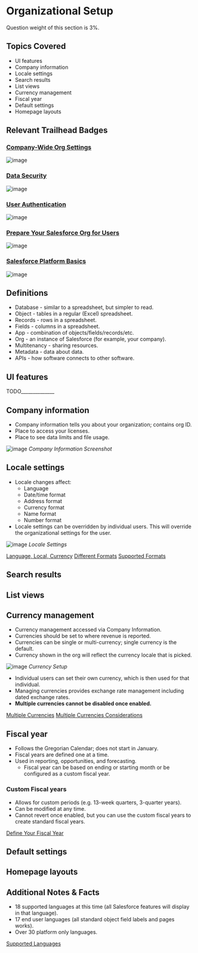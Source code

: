 # Organizational Setup

Question weight of this section is 3%.

## Topics Covered

* UI features
* Company information
* Locale settings
* Search results
* List views
* Currency management
* Fiscal year
* Default settings
* Homepage layouts

## Relevant Trailhead Badges

### [Company-Wide Org Settings](https://trailhead.salesforce.com/en/content/learn/modules/company_wide_org_settings)
![image](images/1/badge1.png)

### [Data Security](https://trailhead.salesforce.com/en/content/learn/modules/data_security)
![image](images/1/badge2.png)

### [User Authentication](https://trailhead.salesforce.com/en/content/learn/modules/identity_login?trailmix_creator_id=strailhead&trailmix_id=prepare-for-your-salesforce-administrator-credential)
![image](images/1/badge3.png)

### [Prepare Your Salesforce Org for Users](https://trailhead.salesforce.com/en/content/learn/projects/prepare-your-salesforce-org-for-users)
![image](images/1/badge4.png)

### [Salesforce Platform Basics](https://trailhead.salesforce.com/en/content/learn/modules/starting_force_com?trailmix_creator_id=strailhead&trailmix_id=prepare-for-your-salesforce-administrator-credential)
![image](images/1/badge5.png)

## Definitions
* Database - similar to a spreadsheet, but simpler to read.
* Object - tables in a regular (Excel) spreadsheet.
* Records - rows in a spreadsheet.
* Fields - columns in a spreadsheet.
* App - combination of objects/fields/records/etc.
* Org - an instance of Salesforce (for example, your company).
* Multitenancy - sharing resources.
* Metadata - data about data.
* APIs - how software connects to other software.

## UI features

TODO______________

## Company information

* Company information tells you about your organization; contains org ID.
* Place to access your licenses.
* Place to see data limits and file usage.

![image](images/1/companyinfo.png)
            _Company Information Screenshot_

## Locale settings

* Locale changes affect:
  * Language
  * Date/time format
  * Address format
  * Currency format
  * Name format
  * Number format
* Locale settings can be overridden by individual users. This will override the organizational settings for the user.

![image](images/1/locale.png)
            _Locale Settings_

[Language, Local, Currency](https://help.salesforce.com/articleView?id=admin_language_locale_currency.htm&type=0)
[Different Formats](https://help.salesforce.com/articleView?id=basics_understanding_values_curr_date_phone.htm&type=5)
[Supported Formats](https://help.salesforce.com/articleView?id=admin_supported_locales.htm&type=5)


## Search results
## List views
## Currency management

* Currency management accessed via Company Information.
* Currencies should be set to where revenue is reported.
* Currencies can be single or multi-currency; single currency is the default.
* Currency shown in the org will reflect the currency locale that is picked.

![image](images/1/currencysetup.png)
            _Currency Setup_

* Individual users can set their own currency, which is then used for that individual.
* Managing currencies provides exchange rate management including dated exchange rates.
* __Multiple currencies cannot be disabled once enabled.__

[Multiple Currencies](https://help.salesforce.com/articleView?id=admin_currency.htm&type=0)
[Multiple Currencies Considerations](https://help.salesforce.com/articleView?id=admin_enable_multicurrency_implications.htm&type=5)

## Fiscal year

* Follows the Gregorian Calendar; does not start in January.
* Fiscal years are defined one at a time.
* Used in reporting, opportunities, and forecasting.
  * Fiscal year can be based on ending or starting month or be configured as a custom fiscal year.

### Custom Fiscal years

* Allows for custom periods (e.g. 13-week quarters, 3-quarter years).
* Can be modified at any time.
* Cannot revert once enabled, but you can use the custom fiscal years to create standard fiscal years.

[Define Your Fiscal Year](https://help.salesforce.com/articleView?id=admin_about_cfy.htm&type=5)

## Default settings

## Homepage layouts

## Additional Notes & Facts

* 18 supported languages at this time (all Salesforce features will display in that language).
* 17 end user languages (all standard object field labels and pages works).
* Over 30 platform only languages.

[Supported Languages](https://help.salesforce.com/articleView?id=faq_getstart_what_languages_does.htm&type=5)
